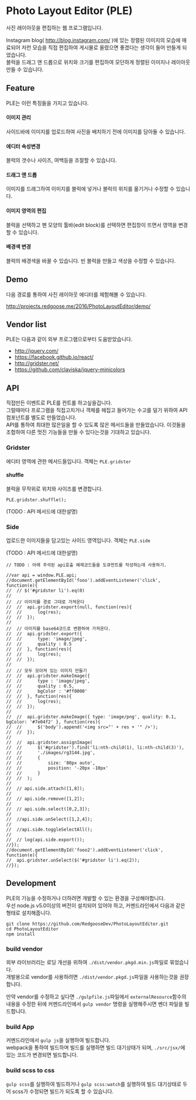 # Photo Layout Editor (PLE)
사진 레이아웃을 편집하는 웹 프로그램입니다.

Instagram blog( http://blog.instagram.com/ )에 있는 정렬된 이미지의 모습에 매료되어 저런 모습을 직접 편집하여 게시물로 올렸으면 좋겠다는 생각이 들어 만들게 되었습니다.  
블럭을 드래그 앤 드롭으로 위치와 크기를 편집하여 모던하게 정렬된 이미지나 레이아웃 만들 수 있습니다.


## Feature

PLE는 이런 특징들을 가지고 있습니다.

#### 이미지 관리

사이드바에 이미지를 업로드하여 사진을 배치하기 전에 이미지를 담아둘 수 있습니다.

#### 에디터 속성변경

블럭의 갯수나 사이즈, 여백등을 조절할 수 있습니다.

#### 드래그 앤 드롭

이미지를 드래그하여 이미지를 블럭에 넣거나 블럭의 위치를 옮기거나 수정할 수 있습니다.

#### 이미지 영역의 편집

블럭을 선택하고 펜 모양의 툴바(edit block)를 선택하면 편집창이 뜨면서 영역을 변경할 수 있습니다.

#### 배경색 변경

블럭의 배경색을 바꿀 수 있습니다. 빈 블럭을 만들고 색상을 수정할 수 있습니다.



## Demo

다음 경로를 통하여 사진 레이아웃 에디터를 체험해볼 수 있습니다.

http://projects.redgoose.me/2016/PhotoLayoutEditor/demo/


## Vendor list

PLE는 다음과 같이 외부 프로그램으로부터 도움받았습니다.

- http://jquery.com/
- https://facebook.github.io/react/
- http://gridster.net/
- https://github.com/claviska/jquery-minicolors



## API

직접만든 이벤트로 PLE를 컨트롤 하고싶을겁니다.  
그럴때마다 프로그램을 직접고치거나 객체를 헤집고 들어가는 수고를 덜기 위하여 API 컴포넌트를 별도로 만들었습니다.  
API를 통하여 최대한 많은일을 할 수 있도록 많은 메서드들을 만들었습니다. 이것들을 조합하여 다른 멋진 기능들을 만들 수 있다는것을 기대하고 있습니다.

### Gridster

에디터 영역에 관한 메서드들입니다. 객체는 `PLE.gridster`

#### shuffle
블럭을 무작위로 위치와 사이즈를 변경합니다.

```
PLE.gridster.shuffle();
```

(TODO : API 메서드에 대한설명)

### Side

업로드한 이미지들을 담고있는 사이드 영역입니다. 객체는 `PLE.side`

(TODO : API 메서드에 대한설명)

```
// TODO : 아래 주석된 api호출 예제코드들을 도큐먼트를 작성하는데 사용하기.

//var api = window.PLE.api;
//document.getElementById('fooo').addEventListener('click', function(e){
//	// $('#gridster li').eq(0)
//
//	// 이미지를 경로 그대로 가져온다
//	//	api.gridster.export(null, function(res){
//	//		log(res);
//	//	});
//
//	// 이미지를 base64코드로 변환하여 가져온다.
//	//	api.gridster.export({
//	//		type: 'image/jpeg',
//	//		quality : 0.5
//	//	}, function(res){
//	//		log(res);
//	//	});
//
//	// 모두 모아져 있는 이미지 만들기
//	//	api.gridster.makeImage({
//	//		type : 'image/jpeg',
//	//		quality : 0.5,
//	//		bgColor : '#ff0000'
//	//	}, function(res){
//	//		log(res);
//	//	});
//
//	//	api.gridster.makeImage({ type: 'image/png', quality: 0.1, bgColor: '#7e04f2' }, function(res){
//	//		$('body').append('<img src="' + res + '" />');
//	//	});
//
//	//	api.gridster.assignImage(
//	//		$('#gridster').find('li:nth-child(1), li:nth-child(3)'),
//	//		'./images/rg3144.jpg',
//	//		{
//	//			size: '80px auto',
//	//			position: '-20px -10px'
//	//		}
//	//	);
//
//	// api.side.attach([1,8]);
//
//	// api.side.remove([1,2]);
//
//	// api.side.select([0,2,3]);
//
//	//api.side.unSelect([1,2,4]);
//
//	//api.side.toggleSelectAll();
//
//	// log(api.side.export());
//});
//document.getElementById('fooo2').addEventListener('click', function(e){
//	api.gridster.unSelect($('#gridster li').eq(2));
//});
```



## Development

PLE의 기능을 수정하거나 더하려면 개발할 수 있는 환경을 구성해야합니다.  
우선 node.js v5.0이상의 버전이 설치되어 있어야 하고, 커멘드라인에서 다음과 같은 형태로 설치해줍니다.

```
git clone https://github.com/RedgooseDev/PhotoLayoutEditor.git
cd PhotoLayoutEditor
npm install
```

### build vendor
외부 라이브러리는 로딩 개선을 위하여 `./dist/vendor.pkgd.min.js`파일로 묶었습니다.  
개발용으로 vendor를 사용하려면 `./dist/vendor.pkgd.js`파일을 사용하는것을 권장합니다.

만약 vendor를 수정하고 싶다면 `./gulpfile.js`파일에서 `externalResource`함수의 내용을 수정한 뒤에 커멘드라인에서 `gulp vendor` 명령을 실행해주시면 벤더 파일을 빌드합니다.

### build App
커멘드라인에서 `gulp js`을 실행하여 빌드합니다.  
webpack을 통하여 빌드하며 빌드를 실행하면 빌드 대기상태가 되며, `./src/jsx/`에 있는 코드가 변경되면 빌드합니다.


### build scss to css
`gulp scss`를 실행하여 빌드하거나 `gulp scss:watch`를 실행하여 빌드 대기상태로 두어 scss가 수정되면 빌드가 되도록 할 수 있습니다.
